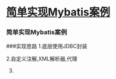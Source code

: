 [简单实现Mybatis案例](https://github.com/mikeygithub/HandWritingMybatis/blob/master)
=======
### 简单实现Mybatis案例 
###实现思路
1.底层使用JDBC封装

2.自定义注解,XML解析器,代理

3.
